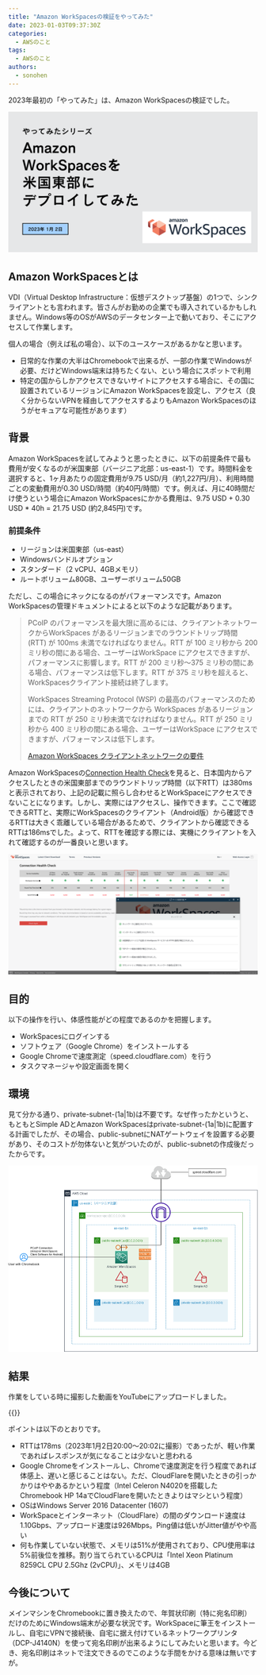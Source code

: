 ```yaml
---
title: "Amazon WorkSpacesの検証をやってみた"
date: 2023-01-03T09:37:30Z
categories:
  - AWSのこと
tags:
  - AWSのこと
authors:
  - sonohen
---
```


2023年最初の「やってみた」は、Amazon WorkSpacesの検証でした。

<!--more-->

![表紙イメージ](images/top_image.png)

## Amazon WorkSpacesとは

VDI（Virtual Desktop Infrastructure：仮想デスクトップ基盤）の1つで、シンクライアントとも言われます。皆さんがお勤めの企業でも導入されているかもしれません。Windows等のOSがAWSのデータセンター上で動いており、そこにアクセスして作業します。

個人の場合（例えば私の場合）、以下のユースケースがあるかなと思います。

- 日常的な作業の大半はChromebookで出来るが、一部の作業でWindowsが必要、だけどWindows端末は持ちたくない、という場合にスポットで利用
- 特定の国からしかアクセスできないサイトにアクセスする場合に、その国に設置されているリージョンにAmazon WorkSpacesを設定し、アクセス（良く分からないVPNを経由してアクセスするよりもAmazon WorkSpacesのほうがセキュアな可能性があります）

## 背景

Amazon WorkSpacesを試してみようと思ったときに、以下の前提条件で最も費用が安くなるのが米国東部（バージニア北部：us-east-1）です。時間料金を選択すると、1ヶ月あたりの固定費用が9.75 USD/月（約1,227円/月）、利用時間ごとの変動費用が0.30 USD/時間（約40円/時間）です。例えば、月に40時間だけ使うという場合にAmazon WorkSpacesにかかる費用は、9.75 USD + 0.30 USD * 40h = 21.75 USD (約2,845円)です。

### 前提条件

- リージョンは米国東部（us-east）
- Windowsバンドルオプション
- スタンダード（2 vCPU、4GBメモリ）
- ルートボリューム80GB、ユーザーボリューム50GB

ただし、この場合にネックになるのがパフォーマンスです。Amazon WorkSpacesの管理ドキュメントによると以下のような記載があります。


> PCoIP のパフォーマンスを最大限に高めるには、クライアントネットワークからWorkSpaces があるリージョンまでのラウンドトリップ時間 (RTT) が 100ms 未満でなければなりません。RTT が 100 ミリ秒から 200 ミリ秒の間にある場合、ユーザーはWorkSpace にアクセスできますが、パフォーマンスに影響します。RTT が 200 ミリ秒～375 ミリ秒の間にある場合、パフォーマンスは低下します。RTT が 375 ミリ秒を超えると、WorkSpacesクライアント接続は終了します。
> 
> WorkSpaces Streaming Protocol (WSP) の最高のパフォーマンスのためには、クライアントのネットワークから WorkSpaces があるリージョンまでの RTT が 250 ミリ秒未満でなければなりません。RTT が 250 ミリ秒から 400 ミリ秒の間にある場合、ユーザーはWorkSpace にアクセスできますが、パフォーマンスは低下します。
> 
> [Amazon WorkSpaces クライアントネットワークの要件](https://docs.aws.amazon.com/ja_jp/workspaces/latest/adminguide/workspaces-network-requirements.html)

Amazon WorkSpacesの[Connection Health Check](https://clients.amazonworkspaces.com/Health.html)を見ると、日本国内からアクセスしたときの米国東部までのラウンドトリップ時間（以下RTT）は380msと表示されており、上記の記載に照らし合わせるとWorkSpaceにアクセスできないことになります。しかし、実際にはアクセスし、操作できます。ここで確認できるRTTと、実際にWorkSpacesのクライアント（Android版）から確認できるRTTは大きく乖離している場合があるためで、クライアントから確認できるRTTは186msでした。よって、RTTを確認する際には、実機にクライアントを入れて確認するのが一番良いと思います。

![Connection Health Checkの結果](images/connection_health_check.png)

## 目的

以下の操作を行い、体感性能がどの程度であるのかを把握します。

- WorkSpacesにログインする
- ソフトウェア（Google Chrome）をインストールする
- Google Chromeで速度測定（speed.cloudflare.com）を行う
- タスクマネージャや設定画面を開く

## 環境

見て分かる通り、private-subnet-(1a|1b)は不要です。なぜ作ったかというと、もともとSimple ADとAmazon WorkSpacesはprivate-subnet-(1a|1b)に配置する計画でしたが、その場合、public-subnetにNATゲートウェイを設置する必要があり、そのコストが勿体ないと気がついたのが、public-subnetの作成後だったからです。

![全体像](images/WorkSpaces_overall_design.drawio.png)

## 結果

作業をしている時に撮影した動画をYouTubeにアップロードしました。

{{<youtube Or0luY0mWCQ>}}

ポイントは以下のとおりです。
- RTTは178ms（2023年1月2日20:00〜20:02に撮影）であったが、軽い作業であればレスポンスが気になることは少ないと思われる
- Google Chromeをインストールし、Chromeで速度測定を行う程度であれば体感上、遅いと感じることはない。ただ、CloudFlareを開いたときの引っかかりはややあるかという程度（Intel Celeron N4020を搭載したChromebook HP 14aでCloudFlareを開いたときよりはマシという程度）
- OSはWindows Server 2016 Datacenter (1607)
- WorkSpaceとインターネット（CloudFlare）の間のダウンロード速度は1.10Gbps、アップロード速度は926Mbps。Ping値は低いがJitter値がやや高い
- 何も作業していない状態で、メモリは51%が使用されており、CPU使用率は5%前後位を推移。割り当てられているCPUは「Intel Xeon Platinum 8259CL CPU 2.5Ghz (2vCPU)」、メモリは4GB

## 今後について

メインマシンをChromebookに置き換えたので、年賀状印刷（特に宛名印刷）だけのためにWindows端末が必要な状況です。WorkSpaceに筆王をインストールし、自宅にVPNで接続後、自宅に据え付けているネットワークプリンタ（DCP-J4140N）を使って宛名印刷が出来るようにしてみたいと思います。今どき、宛名印刷はネットで注文できるのでこのような手間をかける意味は無いですが。
